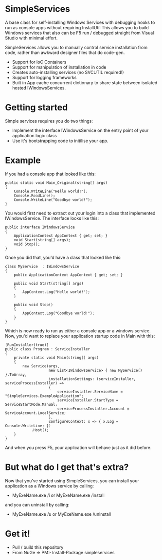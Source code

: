 SimpleServices
==============

A base class for self-installing Windows Services with debugging hooks to run as console apps without requiring InstallUtil
This allows you to build Windows services that also can be F5 run / debugged straight from Visual Studio with minimal effort.

SimpleServices allows you to manually control service installation from code, rather than awkward designer files that do code-gen.

- Support for IoC Containers
- Support for manipulation of installation in code
- Creates auto-installing services (no SVCUTIL required!)
- Support for logging frameworks
- Built in App cache concurrent dictionary to share state between isolated hosted IWindowsServices.

Getting started
==============

Simple services requires you do two things:

 - Implement the interface IWindowsService on the entry point of your application logic class
 - Use it's bootstrapping code to initilise your app.

Example
==============

If you had a console app that looked like this:
    
    public static void Main_Original(string[] args)
    {
        Console.WriteLine("Hello world!");
        Console.ReadLine();
        Console.WriteLine("Goodbye world!");
    }

You would first need to extract out your login into a class that implemented IWindowsService.
The interface looks like this:

    public interface IWindowsService
    {       
        ApplicationContext AppContext { get; set; }
        void Start(string[] args);
        void Stop();
    }
    
Once you did that, you'd have a class that looked like this:

    class MyService  : IWindowsService
    {
        public ApplicationContext AppContext { get; set; }
        
        public void Start(string[] args)
        {
            AppContext.Log("Hello world!");
        }

        public void Stop()
        {
            AppContext.Log("Goodbye world!");
        }    
    }

Which is now ready to run as either a console app or a windows service.
Now, you'd want to replace your application startup code in Main with this:

    [RunInstaller(true)]
    public class Program : ServiceInstaller
    {
        private static void Main(string[] args)
        {
            new Service(args,
                        new List<IWindowsService> { new MyService() }.ToArray,
                        installationSettings: (serviceInstaller, serviceProcessInstaller) =>
                        {
                            serviceInstaller.ServiceName = "SimpleServices.ExampleApplication";
                            serviceInstaller.StartType = ServiceStartMode.Manual;
                            serviceProcessInstaller.Account = ServiceAccount.LocalService;
                        },
                        configureContext: x => { x.Log = Console.WriteLine; })
                .Host();
        }
    }

And when you press F5, your application will behave just as it did before.


But what do I get that's extra?
==============

Now that you've started using SimpleServices, you can install your application as a Windows service by calling:

 - MyExeName.exe /i or MyExeName.exe /install

and you can uninstall by calling: 

 - MyExeName.exe /u or MyExeName.exe /uninstall

Get it!
==============

- Pull / build this repository
- From NuGe => PM> Install-Package simpleservices